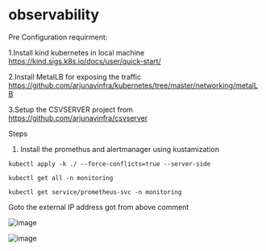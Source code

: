 # observability

Pre Configuration requirment:

1.Install kind kubernetes in local machine https://kind.sigs.k8s.io/docs/user/quick-start/

2.Install MetalLB for exposing the traffic https://github.com/arjunavinfra/kubernetes/tree/master/networking/metalLB

3.Setup the CSVSERVER  project from https://github.com/arjunavinfra/csvserver

Steps

1. Install the promethus and alertmanager using kustamization

  ```kubectl apply -k ./ --force-conflicts=true --server-side```
  
  ```kubectl get all -n monitoring```
  
  ```kubectl get service/prometheus-svc -n monitoring```
  
  
  Goto the external IP address got from above comment

![image](https://user-images.githubusercontent.com/118735091/204282982-6e47d41e-421e-4950-b18d-e97271aa2b31.png)

![image](https://user-images.githubusercontent.com/118735091/204308426-c75a3f19-19d3-4c65-a881-5e4a06b23e14.png)
